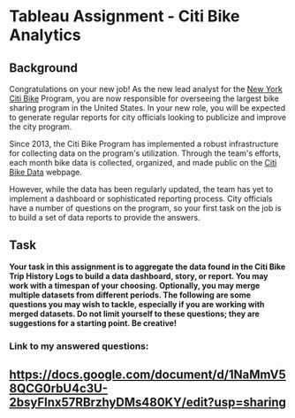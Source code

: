 # Tableau Assignment - Citi Bike Analytics

## Background

Congratulations on your new job! As the new lead analyst for the [New York Citi Bike](https://en.wikipedia.org/wiki/Citi_Bike) Program, you are now responsible for overseeing the largest bike sharing program in the United States. In your new role, you will be expected to generate regular reports for city officials looking to publicize and improve the city program.

Since 2013, the Citi Bike Program has implemented a robust infrastructure for collecting data on the program's utilization. Through the team's efforts, each month bike data is collected, organized, and made public on the [Citi Bike Data](https://www.citibikenyc.com/system-data) webpage.

However, while the data has been regularly updated, the team has yet to implement a dashboard or sophisticated reporting process. City officials have a number of questions on the program, so your first task on the job is to build a set of data reports to provide the answers. 

## Task

**Your task in this assignment is to aggregate the data found in the Citi Bike Trip History Logs to build a data dashboard, story, or report.  You may work with a timespan of your choosing. Optionally, you may merge multiple datasets from different periods. The following are some questions you may wish to tackle, especially if you are working with merged datasets. Do not limit yourself to these questions; they are suggestions for a starting point. Be creative!**


### Link to my answered questions:
## https://docs.google.com/document/d/1NaMmV58QCG0rbU4c3U-2bsyFInx57RBrzhyDMs480KY/edit?usp=sharing
